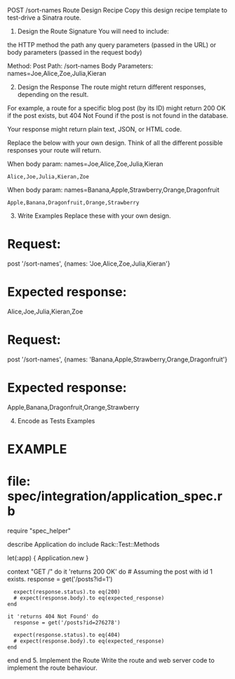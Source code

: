 POST /sort-names Route Design Recipe
Copy this design recipe template to test-drive a Sinatra route.

1. Design the Route Signature
You will need to include:

the HTTP method
the path
any query parameters (passed in the URL)
or body parameters (passed in the request body)

Method: Post
Path: /sort-names
Body Parameters: 
names=Joe,Alice,Zoe,Julia,Kieran

2. Design the Response
The route might return different responses, depending on the result.

For example, a route for a specific blog post (by its ID) might return 200 OK if the post exists, but 404 Not Found if the post is not found in the database.

Your response might return plain text, JSON, or HTML code.

Replace the below with your own design. Think of all the different possible responses your route will return.

<!-- EXAMPLE -->
<!-- Response when the post is found: 200 OK -->

When body param:
names=Joe,Alice,Zoe,Julia,Kieran
```
Alice,Joe,Julia,Kieran,Zoe
```

When body param:
names=Banana,Apple,Strawberry,Orange,Dragonfruit
```
Apple,Banana,Dragonfruit,Orange,Strawberry
```


3. Write Examples
Replace these with your own design.

# Request:
post '/sort-names', {names: 'Joe,Alice,Zoe,Julia,Kieran'}
# Expected response:
Alice,Joe,Julia,Kieran,Zoe

# Request:
post '/sort-names', {names: 'Banana,Apple,Strawberry,Orange,Dragonfruit'}
# Expected response:
Apple,Banana,Dragonfruit,Orange,Strawberry


4. Encode as Tests Examples
# EXAMPLE
# file: spec/integration/application_spec.rb

require "spec_helper"

describe Application do
  include Rack::Test::Methods

  let(:app) { Application.new }

  context "GET /" do
    it 'returns 200 OK' do
      # Assuming the post with id 1 exists.
      response = get('/posts?id=1')

      expect(response.status).to eq(200)
      # expect(response.body).to eq(expected_response)
    end

    it 'returns 404 Not Found' do
      response = get('/posts?id=276278')

      expect(response.status).to eq(404)
      # expect(response.body).to eq(expected_response)
    end
  end
end
5. Implement the Route
Write the route and web server code to implement the route behaviour.
